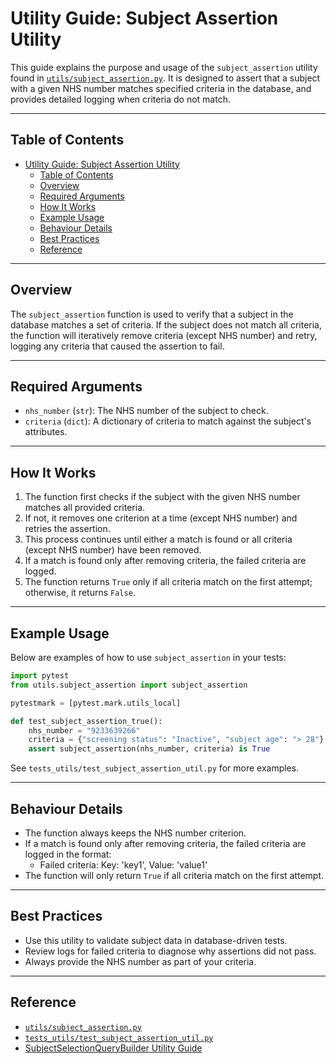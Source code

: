# Utility Guide: Subject Assertion Utility

This guide explains the purpose and usage of the `subject_assertion` utility found in [`utils/subject_assertion.py`](../../utils/subject_assertion.py).
It is designed to assert that a subject with a given NHS number matches specified criteria in the database, and provides detailed logging when criteria do not match.

---

## Table of Contents

- [Utility Guide: Subject Assertion Utility](#utility-guide-subject-assertion-utility)
  - [Table of Contents](#table-of-contents)
  - [Overview](#overview)
  - [Required Arguments](#required-arguments)
  - [How It Works](#how-it-works)
  - [Example Usage](#example-usage)
  - [Behaviour Details](#behaviour-details)
  - [Best Practices](#best-practices)
  - [Reference](#reference)

---

## Overview

The `subject_assertion` function is used to verify that a subject in the database matches a set of criteria.
If the subject does not match all criteria, the function will iteratively remove criteria (except NHS number) and retry, logging any criteria that caused the assertion to fail.

---

## Required Arguments

- `nhs_number` (`str`): The NHS number of the subject to check.
- `criteria` (`dict`): A dictionary of criteria to match against the subject's attributes.

---

## How It Works

1. The function first checks if the subject with the given NHS number matches all provided criteria.
2. If not, it removes one criterion at a time (except NHS number) and retries the assertion.
3. This process continues until either a match is found or all criteria (except NHS number) have been removed.
4. If a match is found only after removing criteria, the failed criteria are logged.
5. The function returns `True` only if all criteria match on the first attempt; otherwise, it returns `False`.

---

## Example Usage

Below are examples of how to use `subject_assertion` in your tests:

```python
import pytest
from utils.subject_assertion import subject_assertion

pytestmark = [pytest.mark.utils_local]

def test_subject_assertion_true():
    nhs_number = "9233639266"
    criteria = {"screening status": "Inactive", "subject age": "> 28"}
    assert subject_assertion(nhs_number, criteria) is True
```

See `tests_utils/test_subject_assertion_util.py` for more examples.

---

## Behaviour Details

- The function always keeps the NHS number criterion.
- If a match is found only after removing criteria, the failed criteria are logged in the format:
  - Failed criteria: Key: 'key1', Value: 'value1'
- The function will only return `True` if all criteria match on the first attempt.

---

## Best Practices

- Use this utility to validate subject data in database-driven tests.
- Review logs for failed criteria to diagnose why assertions did not pass.
- Always provide the NHS number as part of your criteria.

---

## Reference

- [`utils/subject_assertion.py`](../../utils/subject_assertion.py)
- [`tests_utils/test_subject_assertion_util.py`](../../tests_utils/test_subject_assertion_util.py)
- [SubjectSelectionQueryBuilder Utility Guide](SubjectSelectionQueryBuilder.md)
